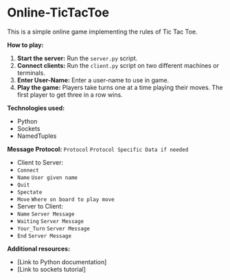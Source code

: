 # Online-TicTacToe
This is a simple online game implementing the rules of Tic Tac Toe.

**How to play:**
1. **Start the server:** Run the `server.py` script.
2. **Connect clients:** Run the `client.py` script on two different machines or terminals.
3. **Enter User-Name:** Enter a user-name to use in game.
4. **Play the game:** Players take turns one at a time playing their moves. The first player to get three in a row wins.

**Technologies used:**
* Python
* Sockets
* NamedTuples

**Message Protocol:** `Protocol` `Protocol Specific Data if needed`
* Client to Server:
* `Connect`
* `Name` `User given name`
* `Quit`
* `Spectate`
* `Move` `Where on board to play move`
* Server to Client:
* `Name` `Server Message`
* `Waiting` `Server Message`
* `Your_Turn` `Server Message`
* `End` `Server Message`

**Additional resources:**
* [Link to Python documentation]
* [Link to sockets tutorial]
